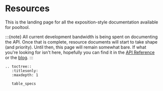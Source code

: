 # Resources

This is the landing page for all the exposition-style documentation available for pooltool.

:::{note}
All current development bandwidth is being spent on documenting the API. Once that is complete, resource documents will start to take shape (and priority). Until then, this page will remain somewhat bare. If what you're looking for isn't here, hopefully you can find it in the [API Reference](#pooltool) or the [blog](https://ekiefl.github.io/projects/pooltool/).
:::

```{eval-rst}
.. toctree::
   :titlesonly:
   :maxdepth: 1

   table_specs 
```
